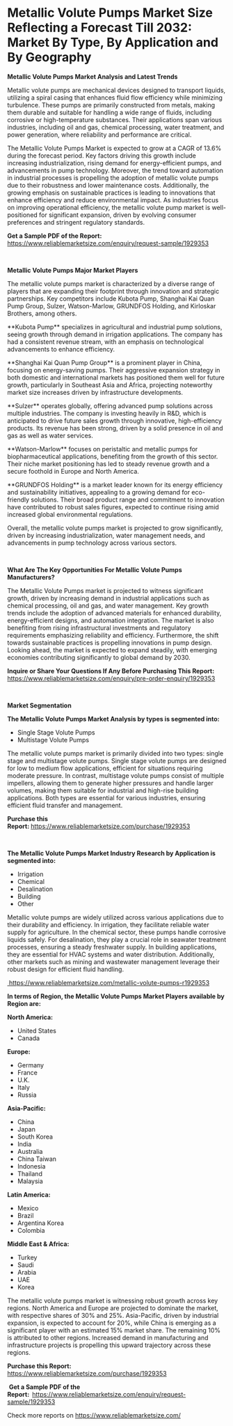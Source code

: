 <p><h1>Metallic Volute Pumps Market Size Reflecting a Forecast Till 2032: Market By Type, By Application and By Geography</h1></p><p><strong>Metallic Volute Pumps Market Analysis and Latest Trends</strong></p>
<p><p>Metallic volute pumps are mechanical devices designed to transport liquids, utilizing a spiral casing that enhances fluid flow efficiency while minimizing turbulence. These pumps are primarily constructed from metals, making them durable and suitable for handling a wide range of fluids, including corrosive or high-temperature substances. Their applications span various industries, including oil and gas, chemical processing, water treatment, and power generation, where reliability and performance are critical.</p><p>The Metallic Volute Pumps Market is expected to grow at a CAGR of 13.6% during the forecast period. Key factors driving this growth include increasing industrialization, rising demand for energy-efficient pumps, and advancements in pump technology. Moreover, the trend toward automation in industrial processes is propelling the adoption of metallic volute pumps due to their robustness and lower maintenance costs. Additionally, the growing emphasis on sustainable practices is leading to innovations that enhance efficiency and reduce environmental impact. As industries focus on improving operational efficiency, the metallic volute pump market is well-positioned for significant expansion, driven by evolving consumer preferences and stringent regulatory standards.</p></p>
<p><strong>Get a Sample PDF of the Report:&nbsp;</strong> <a href="https://www.reliablemarketsize.com/enquiry/request-sample/1929353?utm_campaign=2450&utm_medium=2&utm_source=Github&utm_content=ia&utm_term=08042025&utm_id=metallic-volute-pumps">https://www.reliablemarketsize.com/enquiry/request-sample/1929353</a></p>
<p>&nbsp;</p>
<p><strong>Metallic Volute Pumps Major Market Players</strong></p>
<p><p>The metallic volute pumps market is characterized by a diverse range of players that are expanding their footprint through innovation and strategic partnerships. Key competitors include Kubota Pump, Shanghai Kai Quan Pump Group, Sulzer, Watson-Marlow, GRUNDFOS Holding, and Kirloskar Brothers, among others. </p><p>**Kubota Pump** specializes in agricultural and industrial pump solutions, seeing growth through demand in irrigation applications. The company has had a consistent revenue stream, with an emphasis on technological advancements to enhance efficiency.</p><p>**Shanghai Kai Quan Pump Group** is a prominent player in China, focusing on energy-saving pumps. Their aggressive expansion strategy in both domestic and international markets has positioned them well for future growth, particularly in Southeast Asia and Africa, projecting noteworthy market size increases driven by infrastructure developments.</p><p>**Sulzer** operates globally, offering advanced pump solutions across multiple industries. The company is investing heavily in R&D, which is anticipated to drive future sales growth through innovative, high-efficiency products. Its revenue has been strong, driven by a solid presence in oil and gas as well as water services.</p><p>**Watson-Marlow** focuses on peristaltic and metallic pumps for biopharmaceutical applications, benefiting from the growth of this sector. Their niche market positioning has led to steady revenue growth and a secure foothold in Europe and North America.</p><p>**GRUNDFOS Holding** is a market leader known for its energy efficiency and sustainability initiatives, appealing to a growing demand for eco-friendly solutions. Their broad product range and commitment to innovation have contributed to robust sales figures, expected to continue rising amid increased global environmental regulations.</p><p>Overall, the metallic volute pumps market is projected to grow significantly, driven by increasing industrialization, water management needs, and advancements in pump technology across various sectors.</p></p>
<p>&nbsp;</p>
<p><strong>What Are The Key Opportunities For Metallic Volute Pumps Manufacturers?</strong></p>
<p><p>The Metallic Volute Pumps market is projected to witness significant growth, driven by increasing demand in industrial applications such as chemical processing, oil and gas, and water management. Key growth trends include the adoption of advanced materials for enhanced durability, energy-efficient designs, and automation integration. The market is also benefiting from rising infrastructural investments and regulatory requirements emphasizing reliability and efficiency. Furthermore, the shift towards sustainable practices is propelling innovations in pump design. Looking ahead, the market is expected to expand steadily, with emerging economies contributing significantly to global demand by 2030.</p></p>
<p><strong>Inquire or Share Your Questions If Any Before Purchasing This Report:</strong> <a href="https://www.reliablemarketsize.com/enquiry/pre-order-enquiry/1929353?utm_campaign=2450&utm_medium=2&utm_source=Github&utm_content=ia&utm_term=08042025&utm_id=metallic-volute-pumps">https://www.reliablemarketsize.com/enquiry/pre-order-enquiry/1929353</a></p>
<p>&nbsp;</p>
<p><strong>Market Segmentation</strong></p>
<p><strong>The Metallic Volute Pumps Market Analysis by types is segmented into:</strong></p>
<p><ul><li>Single Stage Volute Pumps</li><li>Multistage Volute Pumps</li></ul></p>
<p><p>The metallic volute pumps market is primarily divided into two types: single stage and multistage volute pumps. Single stage volute pumps are designed for low to medium flow applications, efficient for situations requiring moderate pressure. In contrast, multistage volute pumps consist of multiple impellers, allowing them to generate higher pressures and handle larger volumes, making them suitable for industrial and high-rise building applications. Both types are essential for various industries, ensuring efficient fluid transfer and management.</p></p>
<p><strong>Purchase this Report:&nbsp;</strong><a href="https://www.reliablemarketsize.com/purchase/1929353?utm_campaign=2450&utm_medium=2&utm_source=Github&utm_content=ia&utm_term=08042025&utm_id=metallic-volute-pumps">https://www.reliablemarketsize.com/purchase/1929353</a></p>
<p>&nbsp;</p>
<p><strong>The Metallic Volute Pumps Market Industry Research by Application is segmented into:</strong></p>
<p><ul><li>Irrigation</li><li>Chemical</li><li>Desalination</li><li>Building</li><li>Other</li></ul></p>
<p><p>Metallic volute pumps are widely utilized across various applications due to their durability and efficiency. In irrigation, they facilitate reliable water supply for agriculture. In the chemical sector, these pumps handle corrosive liquids safely. For desalination, they play a crucial role in seawater treatment processes, ensuring a steady freshwater supply. In building applications, they are essential for HVAC systems and water distribution. Additionally, other markets such as mining and wastewater management leverage their robust design for efficient fluid handling.</p></p>
<p><a href="https://www.reliablemarketsize.com/metallic-volute-pumps-r1929353?utm_campaign=2450&utm_medium=2&utm_source=Github&utm_content=ia&utm_term=08042025&utm_id=metallic-volute-pumps">&nbsp;https://www.reliablemarketsize.com/metallic-volute-pumps-r1929353</a></p>
<p><strong>In terms of Region, the Metallic Volute Pumps Market Players available by Region are:</strong></p>
<p>
    <p> <strong> North America: </strong>
        <ul>
            <li>United States</li>
            <li>Canada</li>
        </ul>
        </p> 
    <p> <strong> Europe: </strong>
        <ul>
            <li>Germany</li>
            <li>France</li>
            <li>U.K.</li>
            <li>Italy</li>
            <li>Russia</li>
        </ul>
        </p> 
    <p> <strong> Asia-Pacific: </strong>
        <ul>
            <li>China</li>
            <li>Japan</li>
            <li>South Korea</li>
            <li>India</li>
            <li>Australia</li>
            <li>China Taiwan</li>
            <li>Indonesia</li>
            <li>Thailand</li>
            <li>Malaysia</li>
        </ul>
        </p> 
    <p> <strong> Latin America: </strong>
        <ul>
            <li>Mexico</li>
            <li>Brazil</li>
            <li>Argentina Korea</li>
            <li>Colombia</li>
        </ul>
        </p> 
    <p> <strong> Middle East & Africa: </strong>
        <ul>
            <li>Turkey</li>
            <li>Saudi</li>
            <li>Arabia</li>
            <li>UAE</li>
            <li>Korea</li>
        </ul>
    </p>
    </p>
<p><p>The metallic volute pumps market is witnessing robust growth across key regions. North America and Europe are projected to dominate the market, with respective shares of 30% and 25%. Asia-Pacific, driven by industrial expansion, is expected to account for 20%, while China is emerging as a significant player with an estimated 15% market share. The remaining 10% is attributed to other regions. Increased demand in manufacturing and infrastructure projects is propelling this upward trajectory across these regions.</p></p>
<p><strong>Purchase this Report: </strong><a href="https://www.reliablemarketsize.com/purchase/1929353?utm_campaign=2450&utm_medium=2&utm_source=Github&utm_content=ia&utm_term=08042025&utm_id=metallic-volute-pumps">https://www.reliablemarketsize.com/purchase/1929353</a></p>
<p>&nbsp;<strong>Get a Sample PDF of the Report:&nbsp;&nbsp;</strong><a href="https://www.reliablemarketsize.com/enquiry/request-sample/1929353?utm_campaign=2450&utm_medium=2&utm_source=Github&utm_content=ia&utm_term=08042025&utm_id=metallic-volute-pumps">https://www.reliablemarketsize.com/enquiry/request-sample/1929353</a></p>
<p><strong></strong></p>
<p>Check more reports on <a href="https://www.reliablemarketsize.com/?utm_campaign=2450&utm_medium=2&utm_source=Github&utm_content=ia&utm_term=08042025&utm_id=metallic-volute-pumps">https://www.reliablemarketsize.com/</a></p>